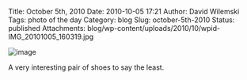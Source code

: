 Title: October 5th, 2010 
Date: 2010-10-05 17:21
Author: David Wilemski
Tags: photo of the day
Category: blog
Slug: october-5th-2010
Status: published
Attachments: blog/wp-content/uploads/2010/10/wpid-IMG_20101005_160319.jpg

![image](http://oromis.davidwilemski.com/blog/wp-content/uploads/2010/10/wpid-IMG_20101005_160319.jpg)

A very interesting pair of shoes to say the least.


